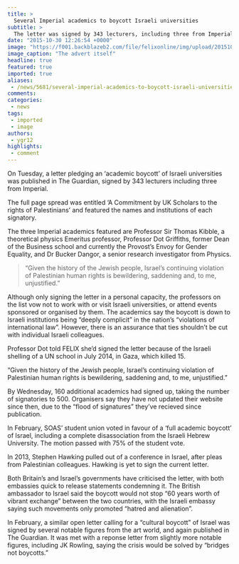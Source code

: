 ```yaml
---
title: >
  Several Imperial academics to boycott Israeli universities
subtitle: >
  The letter was signed by 343 lecturers, including three from Imperial
date: "2015-10-30 12:26:54 +0000"
image: "https://f001.backblazeb2.com/file/felixonline/img/upload/201510301226-ygr12-guardianadvert4palestine-finalv2-page-001.jpg"
image_caption: "The advert itself"
headline: true
featured: true
imported: true
aliases:
 - /news/5681/several-imperial-academics-to-boycott-israeli-universities
comments:
categories:
 - news
tags:
 - imported
 - image
authors:
 - ygr12
highlights:
 - comment
---
```


On Tuesday, a letter pledging an ‘academic boycott’ of Israeli universities was published in The Guardian, signed by 343 lecturers including three from Imperial.

The full page spread was entitled ‘A Commitment by UK Scholars to the rights of Palestinians’ and featured the names and institutions of each signatory.

The three Imperial academics featured are Professor Sir Thomas Kibble, a theoretical physics Emeritus professor, Professor Dot Griffiths, former Dean of the Business school and currently the Provost’s Envoy for Gender Equality, and Dr Bucker Dangor, a senior research investigator from Physics.

> “Given the history of the Jewish people, Israel’s continuing violation of Palestinian human rights is bewildering, saddening and, to me, unjustified.”

Although only signing the letter in a personal capacity, the professors on the list vow not to work with or visit Israeli universities, or attend events sponsored or organised by them. The academics say the boycott is down to Israeli institutions being “deeply complicit” in the nation’s “violations of international law”. However, there is an assurance that ties shouldn’t be cut with individual Israeli colleagues.

Professor Dot told FELIX she’d signed the letter because of the Israeli shelling of a UN school in July 2014, in Gaza, which killed 15.

“Given the history of the Jewish people, Israel’s continuing violation of Palestinian human rights is bewildering, saddening and, to me, unjustified.”

By Wednesday, 160 additional academics had signed up, taking the number of signatories to 500. Organisers say they have not updated their website since then, due to the “flood of signatures” they’ve recieved since publication.

In February, SOAS’ student union voted in favour of a ‘full academic boycott’ of Israel, including a complete disassociation from the Israeli Hebrew University. The motion passed with 75% of the student vote.

In 2013, Stephen Hawking pulled out of a conference in Israel, after pleas from Palestinian colleagues. Hawking is yet to sign the current letter.

Both Britain’s and Israel’s governments have criticised the letter, with both embassies quick to release statements condemning it. The British ambassador to Israel said the boycott would not stop “60 years worth of vibrant exchange” between the two countries, with the Israeli embassy saying such movements only promoted “hatred and alienation”.

In February, a similar open letter calling for a “cultural boycott” of Israel was signed by several notable figures from the art world, and again published in The Guardian. It was met with a reponse letter from slightly more notable figures, including JK Rowling, saying the crisis would be solved by “bridges not boycotts.”
